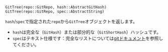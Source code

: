 ```
GitTree(repo::GitRepo, hash::AbstractGitHash)
GitTree(repo::GitRepo, spec::AbstractString)
```

`hash`/`spec`で指定された`repo`から`GitTree`オブジェクトを返します。

  * `hash`は完全な（`GitHash`）または部分的な（`GitShortHash`）ハッシュです。
  * `spec`はテキスト仕様です：完全なリストについては[gitドキュメント](https://git-scm.com/docs/git-rev-parse.html#_specifying_revisions)を参照してください。
